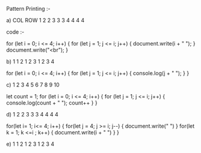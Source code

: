 Pattern Printing :-
 
a)     COL
ROW  1
     2 2
     3 3 3
     4 4 4 4 

code :-

for (let i = 0; i <= 4; i++) {
  for (let j = 1; j <= i; j++) {
    document.write(i + " ");
  }
  document.write("<br");
}




b)   1 
     1 2 
     1 2 3 
     1 2 3 4 


for (let i = 0; i <= 4; i++) {
    for (let j = 1; j <= i; j++) {
      console.log(j + " ");
    }
  }
  


c)  1 
     2 3 
     4 5 6 
     7 8 9 10 

let count = 1;
for (let i = 0; i <= 4; i++) {
        for (let j = 1; j <= i; j++) {
          console.log(count + " ");
          count++
        }
      }

d)  1 
     2 2 
     3 3 3 
     4 4 4 4 


for(let i= 1; i<= 4; i++) {
    for(let j = 4; j >= i; j--) {
        document.write("&nbsp;")
    }
     for(let k = 1; k <=i ; k++) {
        document.write(i + " ")
     }
}

e)  1
     1 2 
     1 2 3 
     1 2 3 4 


